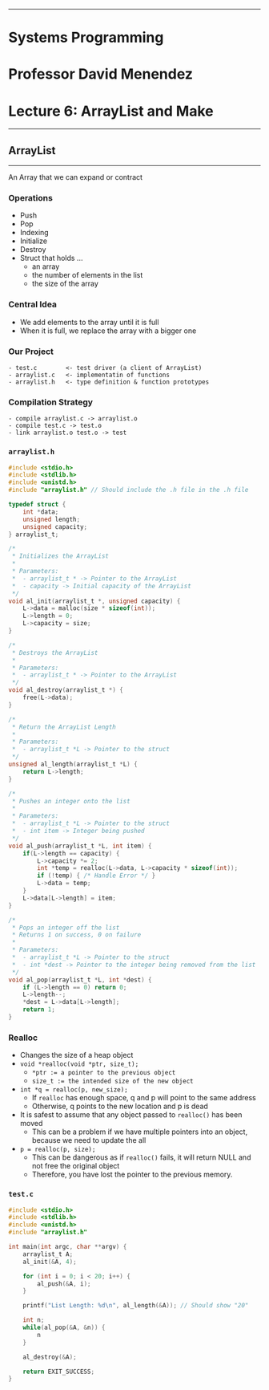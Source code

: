 ***
# Systems Programming
# Professor David Menendez
# Lecture 6: ArrayList and Make

***
## ArrayList
***
An Array that we can expand or contract

### Operations
- Push
- Pop
- Indexing
- Initialize
- Destroy
- Struct that holds ...
	- an array
	- the number of elements in the list
	- the size of the array

### Central Idea
- We add elements to the array until it is full
- When it is full, we replace the array with a bigger one

### Our Project
	- test.c        <- test driver (a client of ArrayList)
	- arraylist.c   <- implementatin of functions
	- arraylist.h   <- type definition & function prototypes

### Compilation Strategy
	- compile arraylist.c -> arraylist.o
	- compile test.c -> test.o
	- link arraylist.o test.o -> test

### `arraylist.h`
```C
#include <stdio.h>
#include <stdlib.h>
#include <unistd.h>
#include "arraylist.h" // Should include the .h file in the .h file

typedef struct {
	int *data;
	unsigned length;
	unsigned capacity;
} arraylist_t;

/*
 * Initializes the ArrayList
 * 
 * Parameters:
 *  - arraylist_t * -> Pointer to the ArrayList
 *  - capacity -> Initial capacity of the ArrayList
 */
void al_init(arraylist_t *, unsigned capacity) {
	L->data = malloc(size * sizeof(int));
	L->length = 0;
	L->capacity = size;
}

/*
 * Destroys the ArrayList
 * 
 * Parameters:
 *  - arraylist_t * -> Pointer to the ArrayList
 */
void al_destroy(arraylist_t *) {
	free(L->data);
}

/*
 * Return the ArrayList Length
 * 
 * Parameters:
 *  - arraylist_t *L -> Pointer to the struct
 */
unsigned al_length(arraylist_t *L) {
	return L->length;
}

/*
 * Pushes an integer onto the list
 * 
 * Parameters:
 *  - arraylist_t *L -> Pointer to the struct
 *  - int item -> Integer being pushed 
 */
void al_push(arraylist_t *L, int item) {
	if(L->length == capacity) {
		L->capacity *= 2;
		int *temp = realloc(L->data, L->capacity * sizeof(int));
		if (!temp) { /* Handle Error */ }
		L->data = temp;
	}
	L->data[L->length] = item;
}

/*
 * Pops an integer off the list
 * Returns 1 on success, 0 on failure
 * 
 * Parameters:
 *  - arraylist_t *L -> Pointer to the struct
 *  - int *dest -> Pointer to the integer being removed from the list
 */
void al_pop(arraylist_t *L, int *dest) {
	if (L->length == 0) return 0;
	L->length--;
	*dest = L->data[L->length];
	return 1;
}
```

### Realloc
- Changes the size of a heap object
- `void *realloc(void *ptr, size_t);`
	- `*ptr := a pointer to the previous object`
	- `size_t := the intended size of the new object`
- `int *q = realloc(p, new_size);`
	- If `realloc` has enough space, q and p will point to the same address
	- Otherwise, q points to the new location and p is dead
- It is safest to assume that any object passed to `realloc()` has been moved
	- This can be a problem if we have multiple pointers into an object, because we need to update the all
- `p = realloc(p, size);`
	- This can be dangerous as if `realloc()` fails, it will return NULL and not free the original object
	- Therefore, you have lost the pointer to the previous memory.

### `test.c`
```C
#include <stdio.h>
#include <stdlib.h>
#include <unistd.h>
#include "arraylist.h"

int main(int argc, char **argv) {
	arraylist_t A;
	al_init(&A, 4);

	for (int i = 0; i < 20; i++) {
		al_push(&A, i);
	}

	printf("List Length: %d\n", al_length(&A)); // Should show "20"

	int n;
	while(al_pop(&A, &n)) {
		n 
	}

	al_destroy(&A);

	return EXIT_SUCCESS;
}
```
